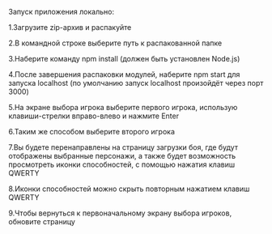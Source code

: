 Запуск приложения локально:

1.Загрузите zip-архив и распакуйте

2.В командной строке выберите путь к распакованной папке

3.Наберите команду npm install (должен быть установлен Node.js)

4.После завершения распаковки модулей, наберите npm start для запуска localhost (по умолчанию запуск localhost произойдёт через порт 3000)

5.На экране выбора игрока выберите первого игрока, использую клавиши-стрелки вправо-влево и нажмите Enter

6.Таким же способом выберите второго игрока

7.Вы будете перенаправлены на страницу загрузки боя, где будут отображены выбранные персонажи, 
  а также будет возможность просмотреть иконки способностей, с помощью нажатия клавиш QWERTY
  
8.Иконки способностей можно скрыть повторным нажатием клавиш QWERTY

9.Чтобы вернуться к первоначальному экрану выбора игроков, обновите страницу
